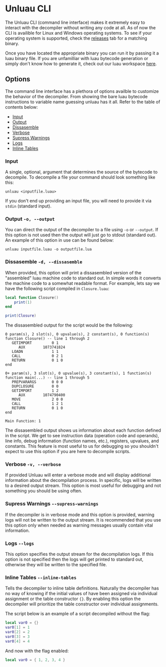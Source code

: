 # Unluau CLI
The Unluau CLI (command line interface) makes it extremely easy to interact with the decompiler without writing any code at all. As of now the CLI is availible for Linux and Windows operating systems. To see if your operating system is supported, check the [releases](https://github.com/valencefun/unluau/tags) tab for a matching binary. 

Once you have located the appropriate binary you can run it by passing it a luau binary file. If you are unfamilliar with luau bytecode generation or simply don't know how to generate it, check out our luau workspace [here](https://github.com/valencefun/luau-workspace).

## Options
The command line interface has a plethora of options availble to customize the behavior of the decompiler. From showing the bare luau bytecode instructions to variable name guessing unluau has it all. Refer to the table of contents below:
* [Input](#input)
* [Output](#output--o---output)
* [Dissasemble](#dissasemble--d---dissasemble)
* [Verbose](#verbose--v---verbose)
* [Supress Warnings](#supress-warnings---supress-warnings)
* [Logs](#logs---logs)
* [Inline Tables](#inline-tables---inline-tables)

### Input
A single, optional, argument that determines the source of the bytecode to decompile. To decompile a file your command should look something like this:
```
unluau <inputfile.luau>
```
If you don't end up providing an input file, you will need to provide it via `stdin` (standard input).

### Output `-o, --output`
You can direct the output of the decompiler to a file using ``-o`` or `--output`. If this option is not used then the output will just go to stdout (standard out). An example of this option in use can be found below:
```
unluau inputfile.luau -o outputfile.lua
```

### Dissasemble `-d, --dissasemble`
When provided, this option will print a dissasembled version of the "assembled" luau machine code to standard out. In simple words it converts the machine code to a somewhat readable format. For example, lets say we have the following script compiled in `Closure.luau`:
```lua
local function Closure()
    print(1)
end

print(Closure)
```
The dissasembled output for the script would be the following:
```
0 param(s), 2 slot(s), 0 upvalue(s), 2 constant(s), 0 function(s)
function Closure() -- line 1 through 2
   GETIMPORT         0 1
      AUX        1073741824
   LOADN             1 1
   CALL              0 2 1
   RETURN            0 1 0
end

0+ param(s), 3 slot(s), 0 upvalue(s), 3 constant(s), 1 function(s)
function main(...) -- line 1 through 5
   PREPVARARGS       0 0 0
   DUPCLOSURE        0 0
   GETIMPORT         1 2
      AUX        1074790400
   MOVE              2 0 0
   CALL              1 2 1
   RETURN            0 1 0
end

Main Function: 1
```
The dissasembled output shows us information about each function defined in the script. We get to see instruction data (operation code and operands), line info, debug information (function names, etc.), registers, upvalues, and constants. This feature is most useful to us for debugging so you shouldn't expect to use this option if you are here to decompile scripts.

### Verbose `-v, --verbose`
If provided Unluau will enter a verbose mode and will display additional information about the decompilation process. In specific, logs will be written to a desired output stream. This option is most useful for debugging and not something you should be using often.

### Supress Warnings `--supress-warnings`
If the decompiler is in verbose mode and this option is provided, warning logs will not be written to the output stream. It is recommended that you use this option only when needed as warning messages usually contain vital information.

### Logs `--logs`
This option specifies the output stream for the decompilation logs. If this option is not specified then the logs will get printed to standard out, otherwise they will be written to the specified file.

### Inline Tables `--inline-tables`
Tells the decompiler to inline table definitions. Naturally the decompiler has no way of knowing if the initial values of have been assigned via individual assignment or the table constructor `{}`. By enabling this option the decompiler will prioritize the table constructor over individual assignments.

The script below is an example of a script decompiled without the flag:
```lua
local var0 = {}
var0[1] = 1
var0[2] = 2
var0[3] = 3
var0[4] = 4
```
And now with the flag enabled:
```lua
local var0 = { 1, 2, 3, 4 }
```
